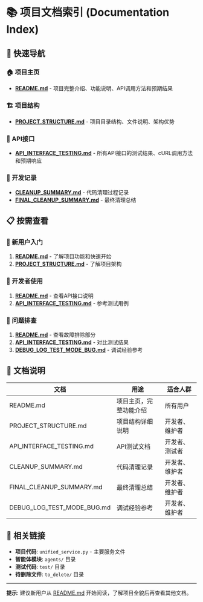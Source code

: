 # 📚 项目文档索引 (Documentation Index)

## 🎯 快速导航

### 🏠 项目主页
- **[README.md](README.md)** - 项目完整介绍、功能说明、API调用方法和预期结果

### 🏗️ 项目结构
- **[PROJECT_STRUCTURE.md](PROJECT_STRUCTURE.md)** - 项目目录结构、文件说明、架构优势

### 🔌 API接口
- **[API_INTERFACE_TESTING.md](API_INTERFACE_TESTING.md)** - 所有API接口的测试结果、cURL调用方法和预期响应

### 🧹 开发记录
- **[CLEANUP_SUMMARY.md](CLEANUP_SUMMARY.md)** - 代码清理过程记录
- **[FINAL_CLEANUP_SUMMARY.md](FINAL_CLEANUP_SUMMARY.md)** - 最终清理总结

## 📋 按需查看

### 🚀 新用户入门
1. **[README.md](README.md)** - 了解项目功能和快速开始
2. **[PROJECT_STRUCTURE.md](PROJECT_STRUCTURE.md)** - 了解项目架构

### 🔧 开发者使用
1. **[README.md](README.md)** - 查看API接口说明
2. **[API_INTERFACE_TESTING.md](API_INTERFACE_TESTING.md)** - 参考测试用例

### 🐛 问题排查
1. **[README.md](README.md)** - 查看故障排除部分
2. **[API_INTERFACE_TESTING.md](API_INTERFACE_TESTING.md)** - 对比测试结果
3. **[DEBUG_LOG_TEST_MODE_BUG.md](DEBUG_LOG_TEST_MODE_BUG.md)** - 调试经验参考

## 📖 文档说明

| 文档 | 用途 | 适合人群 |
|------|------|----------|
| README.md | 项目主页，完整功能介绍 | 所有用户 |
| PROJECT_STRUCTURE.md | 项目结构详细说明 | 开发者、维护者 |
| API_INTERFACE_TESTING.md | API测试文档 | 开发者、测试者 |
| CLEANUP_SUMMARY.md | 代码清理记录 | 开发者、维护者 |
| FINAL_CLEANUP_SUMMARY.md | 最终清理总结 | 开发者、维护者 |
| DEBUG_LOG_TEST_MODE_BUG.md | 调试经验参考 | 开发者、维护者 |

## 🔗 相关链接

- **项目代码**: `unified_service.py` - 主要服务文件
- **智能体模块**: `agents/` 目录
- **测试代码**: `test/` 目录
- **待删除文件**: `to_delete/` 目录

---

**提示**: 建议新用户从 [README.md](README.md) 开始阅读，了解项目全貌后再查看其他文档。
